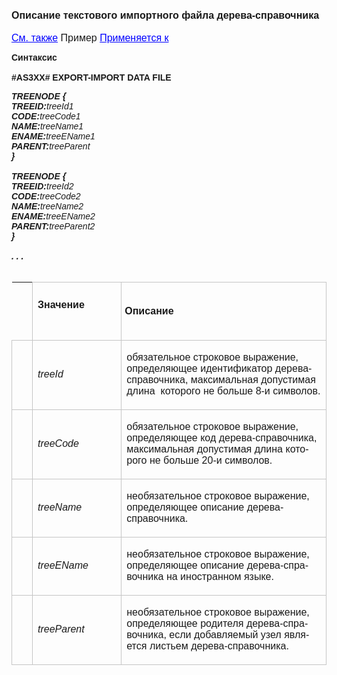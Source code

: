 ﻿<html>
<head>
<style type="text/css">
.style2 {
	font-family: Arial;
}
.style7 {
	font-size: medium;
}
 table.MsoNormalTable
	{line-height:115%;
	font-size:11.0pt;
	font-family:"Calibri","sans-serif";
	}
a:link
	{color:blue;
	text-decoration:underline;
	text-underline:single;
}
.style8 {
	border-width: 0;
}
.style9 {
	border: 1px solid #C5C5C5;
}
.style10 {
	font-weight: bold;
	border: 1px solid #C5C5C5;
}
    .style11
    {
        width: 2%;
        height: 93px;
    }
    .style12
    {
        border: 1px solid #C5C5C5;
        width: 71.0%;
        height: 93px;
    }
    </style>
</head>

<style type="text/css">

    .style2 {
	font-family: Arial;
        font-style: italic;
    }
.style7 {
	font-size: medium;
}
 table.MsoNormalTable
	{line-height:115%;
	font-size:11.0pt;
	font-family:"Calibri","sans-serif";
	}
a:link
	{color:blue;
	text-decoration:underline;
	text-underline:single;
}
.style8 {
	border-width: 0;
}
.style9 {
	border: 1px solid #C5C5C5;
}
.style10 {
	font-weight: bold;
	border: 1px solid #C5C5C5;
        width: 29.0%;
        height: 93px;
    }
    .style11
    {
        width: 2%;
        height: 93px;
    }
    .style12
    {
        border: 1px solid #C5C5C5;
        width: 71.0%;
        height: 93px;
    }
    .style14
    {
        font-family: Arial;
    }
    .style15
    {
        height: 40px;
        border: 1px solid #C5C5C5;
    }
</style>
<p>
    <font face="Arial"><span class="style7" lang="ru"><strong>Описание текстового 
    импортного файла дерева-справочника<br />
    <br />
    </strong><a href="../Imort_Files.html">См. также</a><strong>&nbsp;</strong>Пример&nbsp;<a href="../Imort_Files.html">Применяется к</a></span></font></p>
<p class="label">
    <font face="Arial"><b>Синтаксис<br />
    <br />
    #AS3XX# EXPORT-IMPORT DATA FILE</b></font></p>
<span class="style14"><strong><em>TREENODE {</em></strong></span><span 
    class="style2"><br />
</span><span class="style14"><strong><em>TREEID:</em></strong></span><span 
    class="style2"><em>treeId1</em><strong>&nbsp;&nbsp; </strong><em>&nbsp;</em><br />
<strong>CODE:</strong><em>tree</em>Code<em>1<br />
<strong>NAME:</strong>treeName1</em><strong><br />
</strong><em><strong>ENAME:</strong>treeEName1</em><strong><br />
PARENT:</strong>treeParent<strong><br />
}<br />
<br />
<span class="style14"><em>TREENODE {</em></span><br />
<span class="style14"><em>TREEID:</em></span></strong><em>treeId2</em><strong>&nbsp;&nbsp;
<em>&nbsp;</em><br />
CODE:</strong><em>tree</em>Code<em>2<strong><br />
NAME:</strong>treeName2</em><strong><br />
<em>ENAME:</em></strong><em>treeEName2</em><strong><br />
PARENT:</strong>treeParent2<strong><br />
}</strong><br />
<br />
<strong>. . .</strong><br />
</span>&nbsp;&nbsp;<table cellpadding="0" class="style8">
    <tr style="mso-yfti-irow:0;mso-yfti-firstrow:yes">
        <td class="style11" style="padding:3.75pt 3.75pt 3.75pt 3.75pt">
            <br />
            <br />
            <br />
        </td>
        <td class="style10" width="29%">
            <font face="Arial"><span lang="ru">Значение<br />
            <br />
            </span></font>
        </td>
        <td class="style12" style="padding:3.75pt 3.75pt 3.75pt 3.75pt" width="71%">
            <font face="Arial"><strong>Описание</strong></font></td>
    </tr>
    <tr style="mso-yfti-irow:0;mso-yfti-firstrow:yes">
        <td class="style9">
            <img height="16" src="../../IMAGES/pubfield.gif" width="16" /></td>
        <td class="style9" width="29%">
            <p class="MsoNormal">
                <em><span class="style2">treeId</span></em></p>
        </td>
        <td class="style9" width="71%">
            <p class="MsoNormal">
                <span lang="RU" style="font-size:12.0pt;font-family:&quot;Arial&quot;,&quot;sans-serif&quot;;
  mso-fareast-font-family:&quot;Times New Roman&quot;;mso-ansi-language:RU">обязательное 
                строковое выражение, определяющее идентификатор дерева-справочника, максимальная
                <font face="Arial">допустимая длина </font>&nbsp;которого не больше 8-и 
                символов.</span></p>
        </td>
    </tr>
    <tr>
        <td class="style9">
            <img height="16" src="../../IMAGES/pubfield.gif" width="16" /></td>
        <td class="style9" width="29%">
            <p class="MsoNormal">
                <span class="style2"><em>tree</em>Code</span></p>
        </td>
        <td class="style9" width="71%">
            <p class="MsoNormal">
                <span lang="RU" style="font-size:12.0pt;font-family:&quot;Arial&quot;,&quot;sans-serif&quot;;
  mso-fareast-font-family:&quot;Times New Roman&quot;;mso-ansi-language:RU">обязательное 
                строковое выражение, определяющее код <span lang="RU" 
                    style="font-size: 12.0pt; font-family: &quot;Arial&quot;,&quot;sans-serif&quot;; mso-fareast-font-family: &quot;Times New Roman&quot;; mso-ansi-language: RU">
                дерева-справочника</span>, максимальная допустимая длина которого не больше 20-и 
                символов. </span>
            </p>
        </td>
    </tr>
    <tr style="mso-yfti-irow:1">
        <td class="style9">
            <img height="16" src="../../IMAGES/pubfield.gif" width="16" /></td>
        <td class="style9" width="29%">
            <p class="MsoNormal">
                <span class="style2"><em>treeName</em></span></p>
        </td>
        <td class="style9" width="71%">
            <p class="MsoNormal">
                <span lang="RU" style="font-size:12.0pt;font-family:&quot;Arial&quot;,&quot;sans-serif&quot;;
  mso-fareast-font-family:&quot;Times New Roman&quot;;mso-ansi-language:RU">необязательное 
                строковое выражение, определяющее описание </span><span lang="RU" 
                    style="font-size: 12.0pt; font-family: &quot;Arial&quot;,&quot;sans-serif&quot;; mso-fareast-font-family: &quot;Times New Roman&quot;; mso-ansi-language: RU">
                дерева-справочника</span><span lang="RU" style="font-size:12.0pt;font-family:&quot;Times New Roman&quot;,&quot;serif&quot;;mso-fareast-font-family:
  &quot;Times New Roman&quot;;mso-ansi-language:RU"><o:p>.</o:p></span></p>
        </td>
    </tr>
    <tr style="mso-yfti-irow:2">
        <td class="style9">
            <img height="16" src="../../IMAGES/pubfield.gif" width="16" /></td>
        <td class="style9" width="29%">
            <p class="MsoNormal">
                <em><span class="style2">treeEName</span></em></p>
        </td>
        <td class="style9" width="71%">
            <p class="MsoNormal">
                <span lang="RU" style="font-size:12.0pt;font-family:&quot;Arial&quot;,&quot;sans-serif&quot;;
  mso-fareast-font-family:&quot;Times New Roman&quot;;mso-ansi-language:RU">необязательное 
                строковое выражение, определяющее описание <span lang="RU" 
                    style="font-size: 12.0pt; font-family: &quot;Arial&quot;,&quot;sans-serif&quot;; mso-fareast-font-family: &quot;Times New Roman&quot;; mso-ansi-language: RU">
                дерева-справочника</span> на иностранном языке.</span></p>
        </td>
    </tr>
    <tr style="mso-yfti-irow: 3; mso-yfti-lastrow: yes">
        <td class="style15">
            <img height="16" src="../../IMAGES/pubfield.gif" width="16" /></td>
        <td class="style15" width="29%">
            <p class="MsoNormal">
                <span class="style2">treeParent</span></p>
        </td>
        <td class="style15" width="71%">
            <p class="MsoNormal">
                <span lang="RU" style="font-size:12.0pt;font-family:&quot;Arial&quot;,&quot;sans-serif&quot;;
  mso-fareast-font-family:&quot;Times New Roman&quot;;mso-ansi-language:RU">необязательное 
                строковое выражение, определяющее родителя <span lang="RU" 
                    style="font-size: 12.0pt; font-family: &quot;Arial&quot;,&quot;sans-serif&quot;; mso-fareast-font-family: &quot;Times New Roman&quot;; mso-ansi-language: RU">
                дерева-справочника, если добавляемый узел является листьем дерева-справочника</span>.</span></p>
        </td>
    </tr>
</table>
<p class="MsoNormal">
    &nbsp;</p>

